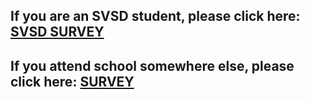 ## If you are an SVSD student, please click here: [SVSD SURVEY](https://docs.google.com/forms/d/e/1FAIpQLSf-JBnJqpj8XhS4JOAfMgvsAWvhGVjmYEhQ9xQrFztGsQPj0g/viewform?usp=sf_link)

## If you attend school somewhere else, please click here: [SURVEY](https://docs.google.com/forms/d/e/1FAIpQLScByXPEg2xE8P1wnkbMUb1H0tD0aNhT9xuMTmcxzCGabW4dRQ/viewform?usp=sf_link)